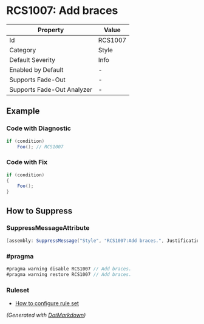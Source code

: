 # RCS1007: Add braces

| Property                    | Value   |
| --------------------------- | ------- |
| Id                          | RCS1007 |
| Category                    | Style   |
| Default Severity            | Info    |
| Enabled by Default          | \-      |
| Supports Fade\-Out          | \-      |
| Supports Fade\-Out Analyzer | \-      |

## Example

### Code with Diagnostic

```csharp
if (condition)
    Foo(); // RCS1007
```

### Code with Fix

```csharp
if (condition)
{
    Foo();
}
```

## How to Suppress

### SuppressMessageAttribute

```csharp
[assembly: SuppressMessage("Style", "RCS1007:Add braces.", Justification = "<Pending>")]
```

### \#pragma

```csharp
#pragma warning disable RCS1007 // Add braces.
#pragma warning restore RCS1007 // Add braces.
```

### Ruleset

* [How to configure rule set](../HowToConfigureAnalyzers.md)

*\(Generated with [DotMarkdown](http://github.com/JosefPihrt/DotMarkdown)\)*